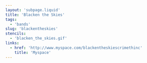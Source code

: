 ```yaml
---
layout: 'subpage.liquid'
title: 'Blacken the Skies'
tags:
  - 'bands'
slug: 'blackentheskies'
stencils:
  - 'blacken_the_skies.gif'
links:
  - href: 'http://www.myspace.com/blackentheskiescrimethinc'
    title: 'Myspace'
---
```

